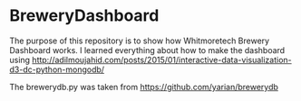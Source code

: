 # BreweryDashboard
The purpose of this repository is to show how Whitmoretech Brewery Dashboard works. I learned everything about how to make the dashboard using http://adilmoujahid.com/posts/2015/01/interactive-data-visualization-d3-dc-python-mongodb/

The brewerydb.py was taken from https://github.com/yarian/brewerydb


